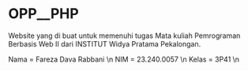 # OPP__PHP
Website yang di buat untuk memenuhi tugas Mata kuliah Pemrograman Berbasis Web II dari INSTITUT Widya Pratama Pekalongan.


Nama = Fareza Dava Rabbani \n
NIM = 23.240.0057 \n
Kelas = 3P41 \n

